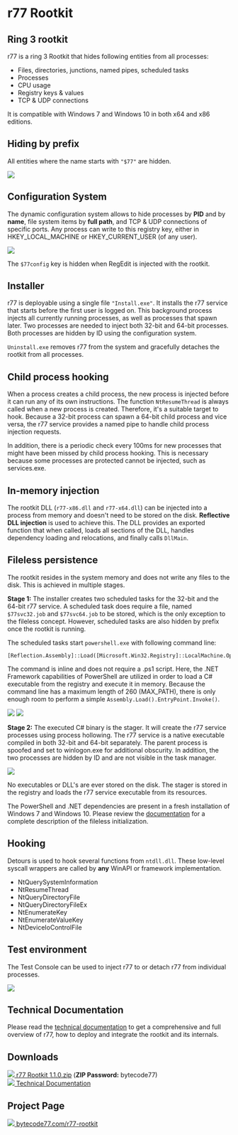 # r77 Rootkit

## Ring 3 rootkit

r77 is a ring 3 Rootkit that hides following entities from all processes:

 - Files, directories, junctions, named pipes, scheduled tasks
 - Processes
 - CPU usage
 - Registry keys & values
 - TCP & UDP connections

It is compatible with Windows 7 and Windows 10 in both x64 and x86 editions.

## Hiding by prefix

All entities where the name starts with `"$77"` are hidden.

![](https://bytecode77.com/images/pages/r77-rootkit/hiding.png)

## Configuration System

The dynamic configuration system allows to hide processes by **PID** and by **name**, file system items by **full path**, and TCP & UDP connections of specific ports. Any process can write to this registry key, either in HKEY_LOCAL_MACHINE or HKEY_CURRENT_USER (of any user).

![](https://bytecode77.com/images/pages/r77-rootkit/config.png)

The `$77config` key is hidden when RegEdit is injected with the rootkit.

## Installer

r77 is deployable using a single file `"Install.exe"`. It installs the r77 service that starts before the first user is logged on. This background process injects all currently running processes, as well as processes that spawn later. Two processes are needed to inject both 32-bit and 64-bit processes. Both processes are hidden by ID using the configuration system.

`Uninstall.exe` removes r77 from the system and gracefully detaches the rootkit from all processes.

## Child process hooking

When a process creates a child process, the new process is injected before it can run any of its own instructions. The function `NtResumeThread` is always called when a new process is created. Therefore, it's a suitable target to hook. Because a 32-bit process can spawn a 64-bit child process and vice versa, the r77 service provides a named pipe to handle child process injection requests.

In addition, there is a periodic check every 100ms for new processes that might have been missed by child process hooking. This is necessary because some processes are protected cannot be injected, such as services.exe.

## In-memory injection

The rootkit DLL (`r77-x86.dll` and `r77-x64.dll`) can be injected into a process from memory and doesn't need to be stored on the disk. **Reflective DLL injection** is used to achieve this. The DLL provides an exported function that when called, loads all sections of the DLL, handles dependency loading and relocations, and finally calls `DllMain`.

## Fileless persistence

The rootkit resides in the system memory and does not write any files to the disk. This is achieved in multiple stages.

**Stage 1:** The installer creates two scheduled tasks for the 32-bit and the 64-bit r77 service. A scheduled task does require a file, named `$77svc32.job` and `$77svc64.job` to be stored, which is the only exception to the fileless concept. However, scheduled tasks are also hidden by prefix once the rootkit is running.

The scheduled tasks start `powershell.exe` with following command line:

```
[Reflection.Assembly]::Load([Microsoft.Win32.Registry]::LocalMachine.OpenSubkey('SOFTWARE').GetValue('$77stager')).EntryPoint.Invoke($Null,$Null)
```

The command is inline and does not require a .ps1 script. Here, the .NET Framework capabilities of PowerShell are utilized in order to load a C# executable from the registry and execute it in memory. Because the command line has a maximum length of 260 (MAX_PATH), there is only enough room to perform a simple `Assembly.Load().EntryPoint.Invoke()`.

![](https://bytecode77.com/images/pages/r77-rootkit/scheduled-task.png)
![](https://bytecode77.com/images/pages/r77-rootkit/stager.png)

**Stage 2:** The executed C# binary is the stager. It will create the r77 service processes using process hollowing. The r77 service is a native executable compiled in both 32-bit and 64-bit separately. The parent process is spoofed and set to winlogon.exe for additional obscurity. In addition, the two processes are hidden by ID and are not visible in the task manager.

![](https://bytecode77.com/images/pages/r77-rootkit/service.png)

No executables or DLL's are ever stored on the disk. The stager is stored in the registry and loads the r77 service executable from its resources.

The PowerShell and .NET dependencies are present in a fresh installation of Windows 7 and Windows 10. Please review the [documentation](https://bytecode77.com/downloads/r77%20Rootkit%20Technical%20Documentation.pdf) for a complete description of the fileless initialization.

## Hooking

Detours is used to hook several functions from `ntdll.dll`. These low-level syscall wrappers are called by **any** WinAPI or framework implementation.

 - NtQuerySystemInformation
 - NtResumeThread
 - NtQueryDirectoryFile
 - NtQueryDirectoryFileEx
 - NtEnumerateKey
 - NtEnumerateValueKey
 - NtDeviceIoControlFile

## Test environment

The Test Console can be used to inject r77 to or detach r77 from individual processes.

![](https://bytecode77.com/images/pages/r77-rootkit/testconsole.png)

## Technical Documentation

Please read the [technical documentation](https://bytecode77.com/downloads/r77%20Rootkit%20Technical%20Documentation.pdf) to get a comprehensive and full overview of r77, how to deploy and integrate the rootkit and its internals.

## Downloads

[![](https://bytecode77.com/public/fileicons/zip.png) r77 Rootkit 1.1.0.zip](https://bytecode77.com/downloads/r77Rootkit%201.1.0.zip)
(**ZIP Password:** bytecode77)<br />
[![](https://bytecode77.com/public/fileicons/pdf.png) Technical Documentation](https://bytecode77.com/downloads/r77%20Rootkit%20Technical%20Documentation.pdf)

## Project Page

[![](https://bytecode77.com/public/favicon16.png) bytecode77.com/r77-rootkit](https://bytecode77.com/r77-rootkit)